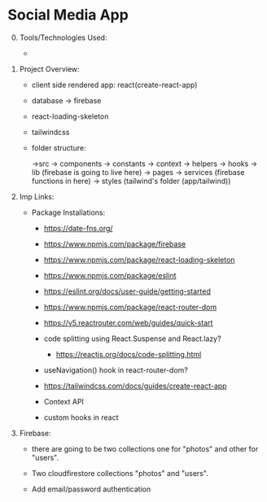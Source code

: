 # Social Media App

0. Tools/Technologies Used:

    - 

1. Project Overview:

    - client side rendered app: react(create-react-app)

    - database -> firebase

    - react-loading-skeleton

    - tailwindcss

    - folder structure:

        ->src
            -> components
            -> constants
            -> context
            -> helpers
            -> hooks
            -> lib (firebase is going to live here)
            -> pages
            -> services (firebase functions in here)
            -> styles (tailwind's folder (app/tailwind))

2. Imp Links:

    - Package Installations:

        - https://date-fns.org/

        - https://www.npmjs.com/package/firebase

        - https://www.npmjs.com/package/react-loading-skeleton

        - https://www.npmjs.com/package/eslint

        - https://eslint.org/docs/user-guide/getting-started

        - https://www.npmjs.com/package/react-router-dom

        - https://v5.reactrouter.com/web/guides/quick-start

        - code splitting using React.Suspense and React.lazy?

            - https://reactjs.org/docs/code-splitting.html
        
        - useNavigation() hook in react-router-dom?

        - https://tailwindcss.com/docs/guides/create-react-app

        - Context API

        - custom hooks in react

3. Firebase:

    - there are going to be two collections one for "photos" and other for "users".

    - Two cloudfirestore collections "photos" and "users".

    - Add email/password authentication
